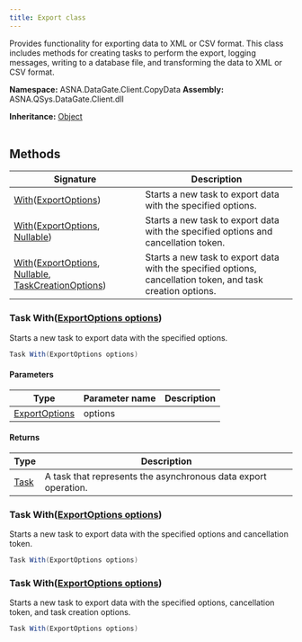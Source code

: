```yaml
---
title: Export class
---
```


Provides functionality for exporting data to XML or CSV format.
This class includes methods for creating tasks to perform the export, logging messages, writing to a database file, and transforming the data to XML or CSV format.

**Namespace:** ASNA.DataGate.Client.CopyData
**Assembly:** ASNA.QSys.DataGate.Client.dll

**Inheritance:** [Object](https://docs.microsoft.com/en-us/dotnet/api/system.object)
<br>
<br>

## Methods

| Signature | Description |
| --- | --- |
| [With](#task-withexportoptions-options)([ExportOptions](/reference/datagate/datagate-client/export-options.html)) | Starts a new task to export data with the specified options.
| [With](#task-withexportoptions-options)([ExportOptions](/reference/datagate/datagate-client/export-options.html), [Nullable](https://learn.microsoft.com/en-us/dotnet/csharp/language-reference/builtin-types/nullable-value-types)) | Starts a new task to export data with the specified options and cancellation token.
| [With](#task-withexportoptions-options)([ExportOptions](/reference/datagate/datagate-client/export-options.html), [Nullable](https://learn.microsoft.com/en-us/dotnet/csharp/language-reference/builtin-types/nullable-value-types), [TaskCreationOptions](https://learn.microsoft.com/en-us/dotnet/api/system.threading.tasks.taskcreationoptions?view=net-8.0)) | Starts a new task to export data with the specified options, cancellation token, and task creation options.

### Task With([ExportOptions options](/reference/datagate/datagate-client/export-options.html))

Starts a new task to export data with the specified options.

```cs
Task With(ExportOptions options)
```

#### Parameters

| Type | Parameter name | Description
| --- | --- | ---
| [ExportOptions](/reference/datagate/datagate-client/export-options.html) | options | 

#### Returns

| Type | Description
| --- | ---
| [Task](https://docs.microsoft.com/en-us/dotnet/api/system.threading.tasks.taskscheduler) | A task that represents the asynchronous data export operation.

### Task With([ExportOptions options](/reference/datagate/datagate-client/export-options.html))

Starts a new task to export data with the specified options and cancellation token.

```cs
Task With(ExportOptions options)
```

### Task With([ExportOptions options](/reference/datagate/datagate-client/export-options.html))

Starts a new task to export data with the specified options, cancellation token, and task creation options.

```cs
Task With(ExportOptions options)
```
